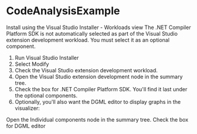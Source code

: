 # CodeAnalysisExample
 
Install using the Visual Studio Installer - Workloads view
The .NET Compiler Platform SDK is not automatically selected as part of the Visual Studio extension development workload. You must select it as an optional component.

1. Run Visual Studio Installer
2. Select Modify
3. Check the Visual Studio extension development workload.
4. Open the Visual Studio extension development node in the summary tree.
5. Check the box for .NET Compiler Platform SDK. You'll find it last under the optional components.
6. Optionally, you'll also want the DGML editor to display graphs in the visualizer:

Open the Individual components node in the summary tree.
Check the box for DGML editor
